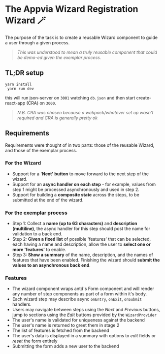 # The Appvia Wizard Registration Wizard 🪄
The purpose of the task is to create a reusable Wizard component to guide a user through a given process. 

> *This was understood to mean a truly reusable component that could be demo-ed given the exemplar process.*

## TL;DR setup 
``` yarn install ```<br />
``` yarn run dev```

this will run json-server on `3001` watching `db.json` and then start create-react-app (CRA) on `3000`.

> *N.B. CRA was chosen because a webpack/whatever set up wasn't required and CRA is generally pretty ok*
## Requirements 
Requirements were thought of in two parts: those of the reusable Wizard, and those of the exemplar process. 
### For the Wizard
- Support for a **'Next' button** to move forward to the next step of the wizard.
- Support for an **async handler on each step** - for example, values from step 1
might be processed asynchronously and used in step 2.
- Support for building a **composite state** across the steps, to be submitted at the end of the wizard.

### For the exemplar process
- Step 1: Collect a **name (up to 63 characters)** and **description (multiline)**, the async handler for this step should post the name for validation to a back end.
- Step 2: **Given a fixed list** of possible 'features' that can be selected, each having a name and description, allow the user to **select one or more 'features'** to enable.
- Step 3: **Show a summary** of the name, description, and the names of features that have been enabled. Finishing the wizard should **submit the values to an asynchronous back end**.

### Features
- The wizard component wraps antd's Form component and will render any number of step components as part of a form within it's body.
- Each wizard step may describe async `onEntry`, `onExit`, `onSubmit` handlers. 
- Users may navigate between steps using the *Next* and *Previous* buttons, jump to sections using the *Edit* buttons provided by the `WizardProvider`
- The user's name is validated for uniqueness against the backend 
- The user's name is returned to greet them in stage 2
- The list of features is fetched from the backend 
- The user's data is displayed in a summary with options to *edit* fields or *reset* the form entirely
- Submitting the form adds a new user to the backend 

